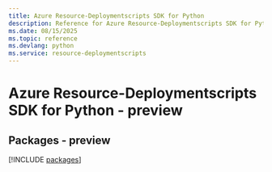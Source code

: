 ```yaml
---
title: Azure Resource-Deploymentscripts SDK for Python
description: Reference for Azure Resource-Deploymentscripts SDK for Python
ms.date: 08/15/2025
ms.topic: reference
ms.devlang: python
ms.service: resource-deploymentscripts
---
```

# Azure Resource-Deploymentscripts SDK for Python - preview
## Packages - preview
[!INCLUDE [packages](resource-deploymentscripts-index.md)]